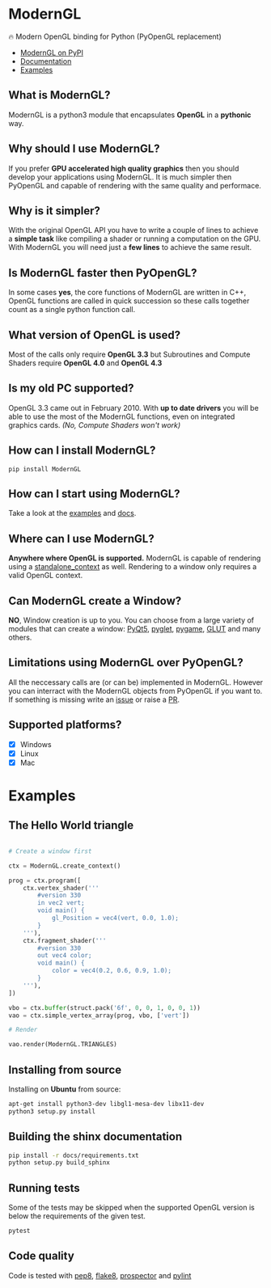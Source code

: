 # ModernGL

:fire: Modern OpenGL binding for Python (PyOpenGL replacement)

- [ModernGL on PyPI](https://pypi.python.org/pypi/ModernGL/)
- [Documentation](https://moderngl.readthedocs.io/)
- [Examples](https://moderngl.github.io/Examples.html)

## What is ModernGL?

ModernGL is a python3 module that encapsulates **OpenGL** in a **pythonic** way.

## Why should I use ModernGL?

If you prefer **GPU accelerated high quality graphics** then you should develop your applications using ModernGL. It is much simpler then PyOpenGL and capable of rendering with the same quality and performace.

## Why is it simpler?

With the original OpenGL API you have to write a couple of lines to achieve a **simple task** like compiling a shader or running a computation on the GPU. With ModernGL you will need just a **few lines** to achieve the same result.

## Is ModernGL faster then PyOpenGL?

In some cases **yes**, the core functions of ModernGL are written in C++, OpenGL functions are called in quick succession so these calls together count as a single python function call.

## What version of OpenGL is used?

Most of the calls only require **OpenGL 3.3** but Subroutines and Compute Shaders require **OpenGL 4.0** and **OpenGL 4.3**

## Is my old PC supported?

OpenGL 3.3 came out in February 2010. With **up to date drivers** you will be able to use the most of the ModernGL functions, even on integrated graphics cards. _(No, Compute Shaders won't work)_

## How can I install ModernGL?

```
pip install ModernGL
```

## How can I start using ModernGL?

Take a look at the [examples](https://https://github.com/cprogrammer1994/ModernGL/examples) and [docs](https://moderngl.readthedocs.io/).

## Where can I use ModernGL?

**Anywhere where OpenGL is supported.** ModernGL is capable of rendering using a [standalone_context]() as well. Rendering to a window only requires a valid OpenGL context.

## Can ModernGL create a Window?

**NO**, Window creation is up to you. You can choose from a large variety of modules that can create a window: [PyQt5](https://pypi.python.org/pypi/PyQt5/), [pyglet](https://bitbucket.org/pyglet/pyglet/wiki/Home), [pygame](https://www.pygame.org/news), [GLUT](https://wiki.python.org/moin/PyOpenGL) and many others.

## Limitations using ModernGL over PyOpenGL?

All the neccessary calls are (or can be) implemented in ModernGL. However you can interract with the ModernGL objects from PyOpenGL if you want to. If something is missing write an [issue](https://github.com/cprogrammer1994/ModernGL/issues) or raise a [PR](https://github.com/cprogrammer1994/ModernGL/pulls).

## Supported platforms?

- [x] Windows
- [x] Linux
- [x] Mac

# Examples

## The Hello World triangle

```py

# Create a window first

ctx = ModernGL.create_context()

prog = ctx.program([
	ctx.vertex_shader('''
		#version 330
		in vec2 vert;
		void main() {
			gl_Position = vec4(vert, 0.0, 1.0);
		}
	'''),
	ctx.fragment_shader('''
		#version 330
		out vec4 color;
		void main() {
			color = vec4(0.2, 0.6, 0.9, 1.0);
		}
	'''),
])

vbo = ctx.buffer(struct.pack('6f', 0, 0, 1, 0, 0, 1))
vao = ctx.simple_vertex_array(prog, vbo, ['vert'])

# Render

vao.render(ModernGL.TRIANGLES)

```

## Installing from source

Installing on **Ubuntu** from source:

```sh
apt-get install python3-dev libgl1-mesa-dev libx11-dev
python3 setup.py install
```

## Building the shinx documentation

```sh
pip install -r docs/requirements.txt
python setup.py build_sphinx
```

## Running tests

Some of the tests may be skipped when the supported OpenGL version is below the requirements of the given test. 

```sh
pytest
```

## Code quality

Code is tested with [pep8](https://www.python.org/dev/peps/pep-0008/), [flake8](http://flake8.pycqa.org/en/latest/), [prospector](https://prospector.landscape.io/en/master/) and [pylint](https://www.pylint.org/)
